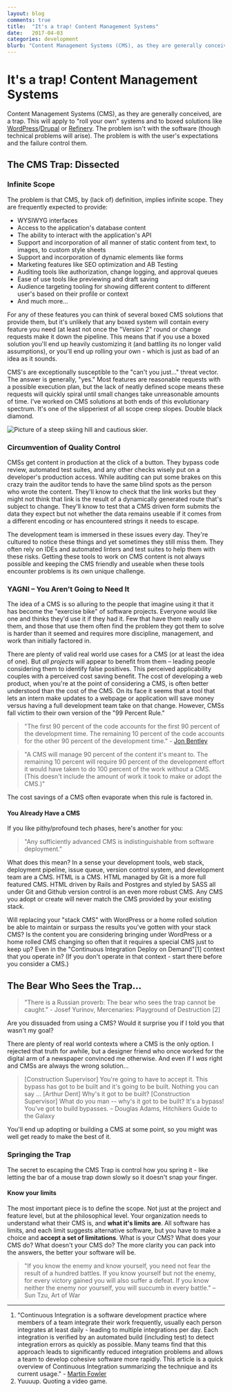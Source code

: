 ```yaml
---
layout: blog
comments: true
title:  "It's a trap! Content Management Systems"
date:   2017-04-03
categories: development
blurb: "Content Management Systems (CMS), as they are generally conceived, are a trap. The problem isn't with the software (though technical problems will arise). The problem is with the user's expectations and the failure control them."
---
```


# It's a trap! Content Management Systems

Content Management Systems (CMS), as they are generally conceived, are a trap. This will apply to "roll your own" systems and to boxed solutions like [WordPress](https://wordpress.com/)/[Drupal](https://www.drupal.org/) or [Refinery](http://www.refinerycms.com/). The problem isn't with the software (though technical problems will arise). The problem is with the user's expectations and the failure control them.

## The CMS Trap: Dissected

### Infinite Scope

The problem is that CMS, by (lack of) definition, implies infinite scope. They are frequently expected to provide:

- WYSIWYG interfaces
- Access to the application's database content
- The ability to interact with the application's API
- Support and incorporation of all manner of static content from text, to images, to custom style sheets
- Support and incorporation of dynamic elements like forms
- Marketing features like SEO optimization and AB Testing
- Auditing tools like authorization, change logging, and approval queues
- Ease of use tools like previewing and draft saving
- Audience targeting tooling for showing different content to different user's based on their profile or context
- And much more...

For any of these features you can think of several boxed CMS solutions that provide them, but it's unlikely that any boxed system will contain every feature you need (at least not once the "Version 2" round or change requests make it down the pipeline. This means that if you use a boxed solution you'll end up heavily customizing it (and battling its no longer valid assumptions), or you'll end up rolling your own - which is just as bad of an idea as it sounds.  

CMS's are exceptionally susceptible to the "can't you just..." threat vector. The answer is generally, "yes." Most features are reasonable requests with a possible execution plan, but the lack of neatly defined scope means these requests will quickly spiral until small changes take unreasonable amounts of time. I've worked on CMS solutions at both ends of this evolutionary spectrum. It's one of the slipperiest of all scope creep slopes. Double black diamond.

<img src="https://images-na.ssl-images-amazon.com/images/G/01/OutdoorRecStore/2015/subcat_hero/skiing-down-1691x536-2015-04._CB309299060_.jpg" alt="Picture of a steep skiing hill and cautious skier." title="Double Black Diamond Skiing Hill" class="img img-responsive"/>

### Circumvention of Quality Control

CMSs get content in production at the click of a button. They bypass code review, automated test suites, and any other checks wisely put on a developer's production access. While auditing can put some brakes on this crazy train the auditor tends to have the same blind spots as the person who wrote the content. They'll know to check that the link works but they might not think that link is the result of a dynamically generated route that's subject to change. They'll know to test that a CMS driven form submits the data they expect but not whether the data remains useable if it comes from a different encoding or has encountered strings it needs to escape.

The development team is immersed in these issues every day. They're cultured to notice these things and yet sometimes they still miss them. They often rely on IDEs and automated linters and test suites to help them with these risks. Getting these tools to work on CMS content is not always possible and keeping the CMS friendly and useable when these tools encounter problems is its own unique challenge.

### YAGNI – You Aren't Going to Need It

The idea of a CMS is so alluring to the people that imagine using it that it has become the "exercise bike" of software projects.  Everyone would like one and thinks they'd use it if they had it. Few that have them really use them, and those that use them often find the problem they got them to solve is harder than it seemed and requires more discipline, management, and work than initially factored in.

There are plenty of valid real world use cases for a CMS (or at least the idea of one). But _all projects_ will appear to benefit from them – leading people considering them to identify false positives. This perceived applicability couples with a perceived cost saving benefit. The cost of developing a web product, when you're at the point of considering a CMS, is often better understood than the cost of the CMS. On its face it seems that a tool that lets an intern make updates to a webpage or application will save money versus having a full development team take on that change. However, CMSs fall victim to their own version of the "99 Percent Rule."

> "The first 90 percent of the code accounts for the first 90 percent of the development time. The remaining 10 percent of the code accounts for the other 90 percent of the development time." - [Jon Bentley](https://www.amazon.com/Programming-Pearls-2nd-Jon-Bentley/dp/0201657880)

> "A CMS will manage 90 percent of the content it's meant to. The remaining 10 percent will require 90 percent of the development effort it would have taken to do 100 percent of the work _without_ a CMS. (This doesn't include the amount of work it took to make or adopt the CMS.)"

The cost savings of a CMS often evaporate when this rule is factored in.

#### You Already Have a CMS

If you like pithy/profound tech phases, here's another for you:

> "Any sufficiently advanced CMS is indistinguishable from software deployment."

What does this mean? In a sense your development tools, web stack, deployment pipeline, issue queue, version control system, and development team are a CMS. HTML is a CMS. HTML managed by Git is a more full featured CMS. HTML driven by Rails and Postgres and styled by SASS all under Git and Github version control is an even more robust CMS. Any CMS you adopt or create will never match the CMS provided by your existing stack.

Will replacing your "stack CMS" with WordPress or a home rolled solution be able to maintain or surpass the results you've gotten with your stack CMS? Is the content you are considering bringing under WordPress or a home rolled CMS changing so often that it requires a special CMS just to keep up? Even in the "Continuous Integration Deploy on Demand"[1] context that you operate in? (If you don't operate in that context - start there before you consider a CMS.)

## The Bear Who Sees the Trap...

> "There is a Russian proverb: The bear who sees the trap cannot be caught." - Josef Yurinov, Mercenaries: Playground of Destruction [2]

Are you dissuaded from using a CMS? Would it surprise you if I told you that wasn't my goal?

There are plenty of real world contexts where a CMS is the only option. I rejected that truth for awhile, but a designer friend who once worked for the digital arm of a newspaper convinced me otherwise. And even if I _was_ right and CMSs are always the wrong solution...

> [Construction Supervisor] You're going to have to accept it. This bypass has got to be built and it's going to be built. Nothing you can say ...
> [Arthur Dent] Why's it got to be built?
> [Construction Supervisor] What do you man -- why's it got to be built? It's a bypass! You've got to build bypasses. – Douglas Adams, Hitchikers Guide to the Galaxy

You'll end up adopting or building a CMS at some point, so you might was well get ready to make the best of it.

### Springing the Trap

The secret to escaping the CMS Trap is control how you spring it - like letting the bar of a mouse trap down slowly so it doesn't snap your finger.

#### Know your limits

The most important piece is to define the scope. Not just at the project and feature level, but at the philosophical level. Your organization needs to understand what their CMS is, and **what it's limits are**. All software has limits, and each limit suggests alternative software, but you have to make a choice and **accept a set of limitations**. What is your CMS? What does your CMS do? What doesn't your CMS do? The more clarity you can pack into the answers, the better your software will be.

> "If you know the enemy and know yourself, you need not fear the result of a hundred battles. If you know yourself but not the enemy, for every victory gained you will also suffer a defeat. If you know neither the enemy nor yourself, you will succumb in every battle." – Sun Tzu, Art of War

---

1. "Continuous Integration is a software development practice where members of a team integrate their work frequently, usually each person integrates at least daily - leading to multiple integrations per day. Each integration is verified by an automated build (including test) to detect integration errors as quickly as possible. Many teams find that this approach leads to significantly reduced integration problems and allows a team to develop cohesive software more rapidly. This article is a quick overview of Continuous Integration summarizing the technique and its current usage." - [Martin Fowler](https://martinfowler.com/articles/continuousIntegration.html)
2. Yuuuup. Quoting a video game.
